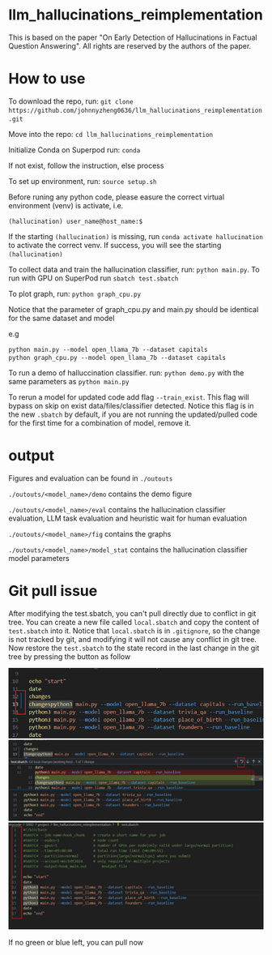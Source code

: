 # llm_hallucinations_reimplementation

This is based on the paper "On Early Detection of Hallucinations in Factual Question Answering". All rights are reserved by the authors of the paper.

# How to use
To download the repo, run: `git clone https://github.com/johnnyzheng0636/llm_hallucinations_reimplementation.git`

Move into the repo: `cd llm_hallucinations_reimplementation`

Initialize Conda on Superpod run: `conda`

If not exist, follow the instruction, else process

To set up environment, run: `source setup.sh`

Before runing any python code, please easure the correct virtual environment (venv) is activate, i.e.

```
(hallucination) user_name@host_name:$
```

If the starting `(hallucination)` is missing, run `conda activate hallucination` to activate the correct venv. If success, you will see the starting `(hallucination)`

To collect data and train the hallucination classifier, run: `python main.py`. To run with GPU on SuperPod run `sbatch test.sbatch`

To plot graph, run: `python graph_cpu.py`

Notice that the parameter of graph_cpu.py and main.py should be identical for the same dataset and model

e.g

```
python main.py --model open_llama_7b --dataset capitals
python graph_cpu.py --model open_llama_7b --dataset capitals
```

To run a demo of halluccination classifier. run: `python demo.py` with the same parameters as `python main.py`

To rerun a model for updated code add flag `--train_exist`. This flag will bypass on skip on exist data/files/classifier detected. Notice this flag is in the new `.sbatch` by default, if you are not running the updated/pulled code for the first time for a combination of model, remove it.

# output

Figures and evaluation can be found in `./outouts`

`./outouts/<model_name>/demo` contains the demo figure

`./outouts/<model_name>/eval` contains the hallucination classifier evaluation, LLM task evaluation and heuristic wait for human evaluation

`./outouts/<model_name>/fig` contains the graphs

`./outouts/<model_name>/model_stat` contains the hallucination classifier model parameters

# Git pull issue

After modifying the test.sbatch, you can't pull directly due to conflict in git tree. You can create a new file called `local.sbatch` and copy the content of `test.sbatch` into it. Notice that `local.sbatch` is in `.gitignore`, so the change is not tracked by git, and modifying it will not cause any conflict in git tree. Now restore the `test.sbatch` to the state record in the last change in the git tree by pressing the button as follow

![Find green or blue beside line number\label{git_tut_1}](./fig/git_tut_1.png)
![Click it and found the undo like an u arrow\label{git_tut_2}](./fig/git_tut_2.png)
![No changes(green or blue) pull now\label{git_tut_3}](./fig/git_tut_3.png)

If no green or blue left, you can pull now
